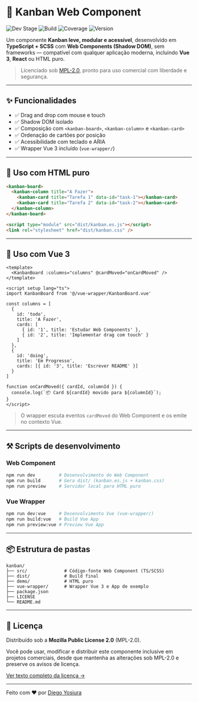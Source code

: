 # 🧱 Kanban Web Component

![Dev Stage](https://img.shields.io/badge/status-in%20development-orange)
![Build](https://img.shields.io/github/actions/workflow/status/diegoyosiura/kanban/build.yml?label=build&logo=github)
![Coverage](https://img.shields.io/codecov/c/github/diegoyosiura/kanban?logo=codecov)
![Version](https://img.shields.io/github/package-json/v/diegoyosiura/kanban?label=version&logo=npm)


Um componente **Kanban leve, modular e acessível**, desenvolvido em **TypeScript + SCSS** com **Web Components (Shadow DOM)**, sem frameworks — compatível com qualquer aplicação moderna, incluindo **Vue 3**, **React** ou HTML puro.

> Licenciado sob [MPL-2.0](https://www.mozilla.org/en-US/MPL/2.0/), pronto para uso comercial com liberdade e segurança.

---

## ✨ Funcionalidades

- ✅ Drag and drop com mouse e touch
- ✅ Shadow DOM isolado
- ✅ Composição com `<kanban-board>`, `<kanban-column>` e `<kanban-card>`
- ✅ Ordenação de cartões por posição
- ✅ Acessibilidade com teclado e ARIA
- ✅ Wrapper Vue 3 incluído (`vue-wrapper/`)

---

## 🚀 Uso com HTML puro

```html
<kanban-board>
  <kanban-column title="A Fazer">
    <kanban-card title="Tarefa 1" data-id="task-1"></kanban-card>
    <kanban-card title="Tarefa 2" data-id="task-2"></kanban-card>
  </kanban-column>
</kanban-board>

<script type="module" src="dist/kanban.es.js"></script>
<link rel="stylesheet" href="dist/kanban.css" />
```

---

## 🧹 Uso com Vue 3

```vue
<template>
  <KanbanBoard :columns="columns" @cardMoved="onCardMoved" />
</template>

<script setup lang="ts">
import KanbanBoard from '@/vue-wrapper/KanbanBoard.vue'

const columns = [
  {
    id: 'todo',
    title: 'A Fazer',
    cards: [
      { id: '1', title: 'Estudar Web Components' },
      { id: '2', title: 'Implementar drag com touch' }
    ]
  },
  {
    id: 'doing',
    title: 'Em Progresso',
    cards: [{ id: '3', title: 'Escrever README' }]
  }
]

function onCardMoved({ cardId, columnId }) {
  console.log(`📦 Card ${cardId} movido para ${columnId}`);
}
</script>
```

> O wrapper escuta eventos `cardMoved` do Web Component e os emite no contexto Vue.

---

## ⚒️ Scripts de desenvolvimento

### Web Component

```bash
npm run dev         # Desenvolvimento do Web Component
npm run build       # Gera dist/ (kanban.es.js + kanban.css)
npm run preview     # Servidor local para HTML puro
```

### Vue Wrapper

```bash
npm run dev:vue     # Desenvolvimento Vue (vue-wrapper/)
npm run build:vue   # Build Vue App
npm run preview:vue # Preview Vue App
```

---

## 📦 Estrutura de pastas

```
kanban/
├── src/              # Código-fonte Web Component (TS/SCSS)
├── dist/             # Build final
├── demo/             # HTML puro
├── vue-wrapper/      # Wrapper Vue 3 e App de exemplo
├── package.json
├── LICENSE
└── README.md
```

---

## 📜 Licença

Distribuído sob a **Mozilla Public License 2.0** (MPL-2.0).

Você pode usar, modificar e distribuir este componente inclusive em projetos comerciais, desde que mantenha as alterações sob MPL-2.0 e preserve os avisos de licença.

[Ver texto completo da licença →](https://www.mozilla.org/MPL/2.0/)

---

Feito com ❤️ por [Diego Yosiura](https://github.com/diegoyosiura)
